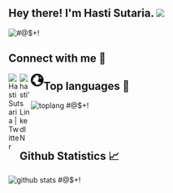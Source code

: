 <h2> Hey there! I'm Hasti Sutaria. <img src="https://github.com/souvikguria98/souvikguria98/blob/master/Hi.gif" width="25"></h2>
<p align="left"> <img   src="https://komarev.com/ghpvc/?username=HastiSutaria" alt="#@$+!" /> </p>

<h2 align = "left"> Connect with me 🤝</h2>
<a href="https://twitter.com/HastiSutaria">
  <img align="left" alt="Hasti Sutaria | Twitter" width="22px" src="https://raw.githubusercontent.com/peterthehan/peterthehan/master/assets/twitter.svg" />
</a>
<a href="https://www.linkedin.com/in/hasti-sutaria-1907371b4/">
  <img align="left" alt="hasti's LinkedIN" width="22px" src="https://raw.githubusercontent.com/peterthehan/peterthehan/master/assets/linkedin.svg" />
</a>
<a href="https://hasti-myportfolio.netlify.app/">
  <img align ="left" alt="hasti's portfolio width ="22px" src="https://raw.githubusercontent.com/iconic/open-iconic/master/svg/globe.svg" width="25" height="25"/>
 </a>

<h2 align="left">Top languages 🌟</h2>

<p align="left"><img src="https://github-readme-stats.vercel.app/api/top-langs/?username=HastiSutaria&langs_count=10&theme=tokyonight&layout=compact" alt="toplang #@$+!" height="250" /></p>
<br><br>
<h2 align="left"> Github Statistics 📈 </h2>

<p align="left"><img src="https://github-readme-stats-sigma-five.vercel.app/api?username=HastiSutaria&show_icons=true&include_all_commits=true&count_private=true&theme=midnight-purple&line_height=40" alt="github stats #@$+!" height="250" /></p>
  



<!--
**HastiSutaria/HastiSutaria** is a ✨ _special_ ✨ repository because its `README.md` (this file) appears on your GitHub profile.

Here are some ideas to get you started:

- 🔭 I’m currently working on ...
- 🌱 I’m currently learning ...
- 👯 I’m looking to collaborate on ...
- 🤔 I’m looking for help with ...
- 💬 Ask me about ...
- 📫 How to reach me: ...
- 😄 Pronouns: ...
- ⚡ Fun fact: ...
-->
